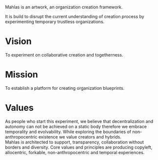 Mahlas is an artwork, an organization creation framework.

It is build to disrupt the current understanding of creation process by experimenting temporary trustless organizations.

# Vision

To experiment on collaborative creation and togetherness.

# Mission

To establish a platform for creating organization blueprints.


# Values

As people who start this experiment, we believe that decentralization and autonomy can not be achieved on a static body therefore we embrace temporality and evolvability. While exploring the boundaries of non-anthropocentric existence we value creators and hybrids.  
Mahlas is architected to support, transparency, collaboration without borders and diversity. Core values and principles are producing copyleft, allocentric, forkable, non-anthropocentric and temporal experiences.  




